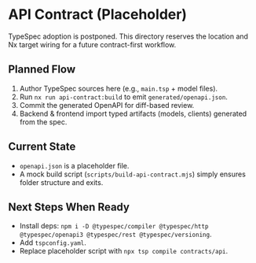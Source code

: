 # API Contract (Placeholder)

TypeSpec adoption is postponed. This directory reserves the location and Nx target wiring for a future contract-first workflow.

## Planned Flow

1. Author TypeSpec sources here (e.g., `main.tsp` + model files).
2. Run `nx run api-contract:build` to emit `generated/openapi.json`.
3. Commit the generated OpenAPI for diff-based review.
4. Backend & frontend import typed artifacts (models, clients) generated from the spec.

## Current State

- `openapi.json` is a placeholder file.
- A mock build script (`scripts/build-api-contract.mjs`) simply ensures folder structure and exits.

## Next Steps When Ready

- Install deps: `npm i -D @typespec/compiler @typespec/http @typespec/openapi3 @typespec/rest @typespec/versioning`.
- Add `tspconfig.yaml`.
- Replace placeholder script with `npx tsp compile contracts/api`.

